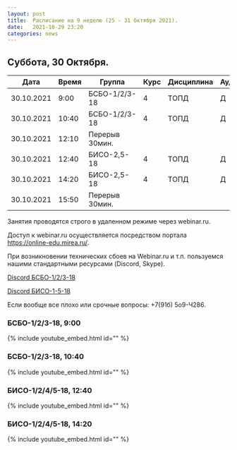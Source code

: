 ```yaml
---
layout: post
title:  Расписание на 9 неделю (25 - 31 Октября 2021).
date:   2021-10-29 23:20
categories: news
---
```


## Суббота, 30 Октября.

| Дата          | Время   | Группа        | Курс | Дисциплина  | Аудитория | Материалы |
| ------------- | ------- | ------------- | ---- | ----------- | --------- | --------- |
|30.10.2021     | 9:00    |БСБО-1/2/3-18  |4     |ТОПД         |Д          |Webinar.ru |
|30.10.2021     |10:40    |БСБО-1/2/3-18  |4     |ТОПД         |Д          |Webinar.ru |
|30.10.2021     |12:10    |Перерыв 30мин. |      |             |           |           |
|30.10.2021     |12:40    |БИСО-2,5-18    |4     |ТОПД         |Д          |Webinar.ru |
|30.10.2021     |14:20    |БИСО-2,5-18    |4     |ТОПД         |Д          |Webinar.ru |
|30.10.2021     |15:50    |Перерыв 30мин. |      |             |           |           |

Занятия проводятся строго в удаленном режиме через webinar.ru.

Доступ к webinar.ru осуществляется посредством портала https://online-edu.mirea.ru/.

При возникновении технических сбоев на Webinar.ru и т.п. пользуемся нашими стандартными ресурсами (Discord, Skype).

[Discord БСБО-1/2/3-18](https://discord.gg/7KEzUhANaa)

[Discord БИСО-1-5-18](https://discord.gg/XCDKPyKM4X)

Если вообще все плохо или срочные вопросы: +7(91б) 5о9-Ч286.

### БСБО-1/2/3-18,  9:00
{% include youtube_embed.html id="" %}

### БСБО-1/2/3-18,  10:40
{% include youtube_embed.html id="" %}

### БИСО-1/2/4/5-18,  12:40
{% include youtube_embed.html id="" %}

### БИСО-1/2/4/5-18,  14:20
{% include youtube_embed.html id="" %}

